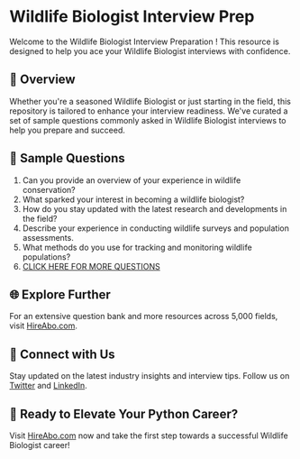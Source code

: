 # Wildlife Biologist Interview Prep

Welcome to the Wildlife Biologist Interview Preparation ! This resource is designed to help you ace your Wildlife Biologist interviews with confidence.

## 🚀 Overview

Whether you're a seasoned Wildlife Biologist or just starting in the field, this repository is tailored to enhance your interview readiness. We've curated a set of sample questions commonly asked in Wildlife Biologist interviews to help you prepare and succeed.

## 📝 Sample Questions

1. Can you provide an overview of your experience in wildlife conservation?
2. What sparked your interest in becoming a wildlife biologist?
3. How do you stay updated with the latest research and developments in the field?
4. Describe your experience in conducting wildlife surveys and population assessments.
5. What methods do you use for tracking and monitoring wildlife populations?
6. [CLICK HERE FOR MORE QUESTIONS](https://hireabo.com/job/10_3_0/Wildlife%20Biologist)

## 🌐 Explore Further

For an extensive question bank and more resources across 5,000 fields, visit [HireAbo.com](https://www.hireabo.com).

## 📱 Connect with Us

Stay updated on the latest industry insights and interview tips. Follow us on [Twitter](https://twitter.com/hireabo) and [LinkedIn](https://www.linkedin.com/in/hire-abo-3609972a8/).

## 🚀 Ready to Elevate Your Python Career?

Visit [HireAbo.com](https://www.hireabo.com) now and take the first step towards a successful Wildlife Biologist career!